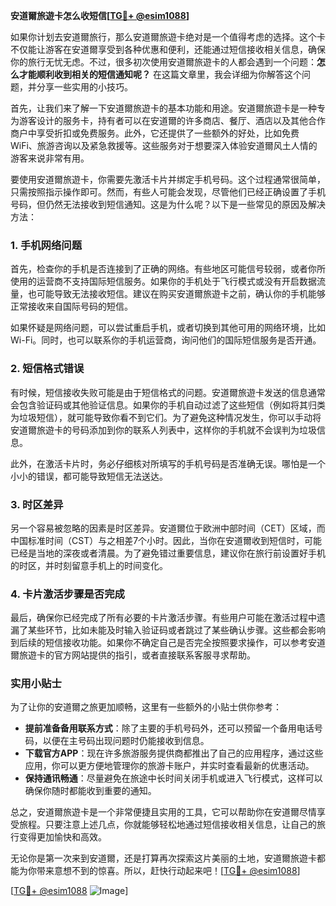 **安道爾旅遊卡怎么收短信[[TG💪+ @esim1088](https://t.me/s/esim1088)]**

如果你计划去安道爾旅行，那么安道爾旅遊卡绝对是一个值得考虑的选择。这个卡不仅能让游客在安道爾享受到各种优惠和便利，还能通过短信接收相关信息，确保你的旅行无忧无虑。不过，很多初次使用安道爾旅遊卡的人都会遇到一个问题：**怎么才能顺利收到相关的短信通知呢？** 在这篇文章里，我会详细为你解答这个问题，并分享一些实用的小技巧。

首先，让我们来了解一下安道爾旅遊卡的基本功能和用途。安道爾旅遊卡是一种专为游客设计的服务卡，持有者可以在安道爾的许多商店、餐厅、酒店以及其他合作商户中享受折扣或免费服务。此外，它还提供了一些额外的好处，比如免费WiFi、旅游咨询以及紧急救援等。这些服务对于想要深入体验安道爾风土人情的游客来说非常有用。

要使用安道爾旅遊卡，你需要先激活卡片并绑定手机号码。这个过程通常很简单，只需按照指示操作即可。然而，有些人可能会发现，尽管他们已经正确设置了手机号码，但仍然无法接收到短信通知。这是为什么呢？以下是一些常见的原因及解决方法：

### 1. 手机网络问题

首先，检查你的手机是否连接到了正确的网络。有些地区可能信号较弱，或者你所使用的运营商不支持国际短信服务。如果你的手机处于飞行模式或没有开启数据流量，也可能导致无法接收短信。建议在购买安道爾旅遊卡之前，确认你的手机能够正常接收来自国际号码的短信。

如果怀疑是网络问题，可以尝试重启手机，或者切换到其他可用的网络环境，比如Wi-Fi。同时，也可以联系你的手机运营商，询问他们的国际短信服务是否开通。

### 2. 短信格式错误

有时候，短信接收失败可能是由于短信格式的问题。安道爾旅遊卡发送的信息通常会包含验证码或其他验证信息。如果你的手机自动过滤了这些短信（例如将其归类为垃圾短信），就可能导致你看不到它们。为了避免这种情况发生，你可以手动将安道爾旅遊卡的号码添加到你的联系人列表中，这样你的手机就不会误判为垃圾信息。

此外，在激活卡片时，务必仔细核对所填写的手机号码是否准确无误。哪怕是一个小小的错误，都可能导致短信无法送达。

### 3. 时区差异

另一个容易被忽略的因素是时区差异。安道爾位于欧洲中部时间（CET）区域，而中国标准时间（CST）与之相差7个小时。因此，当你在安道爾收到短信时，可能已经是当地的深夜或者清晨。为了避免错过重要信息，建议你在旅行前设置好手机的时区，并时刻留意手机上的时间变化。

### 4. 卡片激活步骤是否完成

最后，确保你已经完成了所有必要的卡片激活步骤。有些用户可能在激活过程中遗漏了某些环节，比如未能及时输入验证码或者跳过了某些确认步骤。这些都会影响到后续的短信接收功能。如果你不确定自己是否完全按照要求操作，可以参考安道爾旅遊卡的官方网站提供的指引，或者直接联系客服寻求帮助。

### 实用小贴士

为了让你的安道爾之旅更加顺畅，这里有一些额外的小贴士供你参考：

- **提前准备备用联系方式**：除了主要的手机号码外，还可以预留一个备用电话号码，以便在主号码出现问题时仍能接收到信息。
- **下载官方APP**：现在许多旅游服务提供商都推出了自己的应用程序，通过这些应用，你可以更方便地管理你的旅游卡账户，并实时查看最新的优惠活动。
- **保持通讯畅通**：尽量避免在旅途中长时间关闭手机或进入飞行模式，这样可以确保你随时都能收到重要的通知。

总之，安道爾旅遊卡是一个非常便捷且实用的工具，它可以帮助你在安道爾尽情享受旅程。只要注意上述几点，你就能够轻松地通过短信接收相关信息，让自己的旅行变得更加愉快和高效。

无论你是第一次来到安道爾，还是打算再次探索这片美丽的土地，安道爾旅遊卡都能为你带来意想不到的惊喜。所以，赶快行动起来吧！[[TG💪+ @esim1088](https://t.me/s/esim1088)]

[[TG💪+ @esim1088](https://t.me/s/esim1088) ![Image](https://i.postimg.cc/4NQfJmqS/Snipaste-2025-05-13-00-14-12.png)]